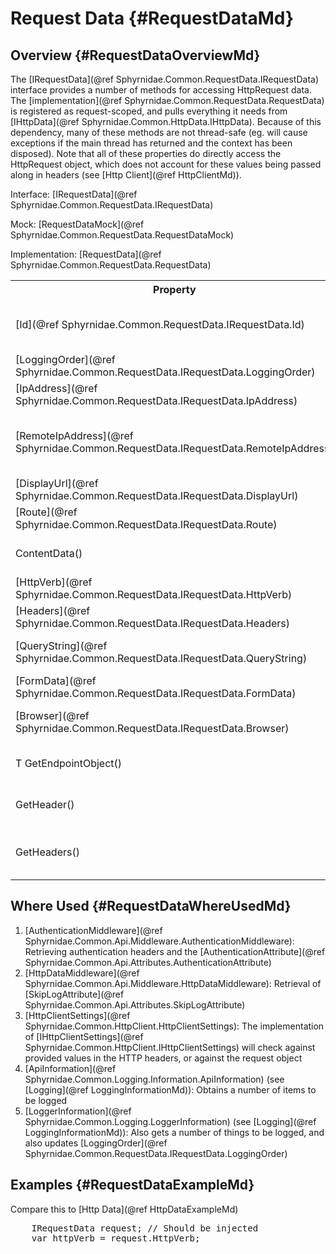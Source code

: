 ﻿# Request Data {#RequestDataMd}

## Overview {#RequestDataOverviewMd}
The [IRequestData](@ref Sphyrnidae.Common.RequestData.IRequestData) interface provides a number of methods for accessing HttpRequest data.
The [implementation](@ref Sphyrnidae.Common.RequestData.RequestData) is registered as request-scoped, and pulls everything it needs from [IHttpData](@ref Sphyrnidae.Common.HttpData.IHttpData).
Because of this dependency, many of these methods are not thread-safe (eg. will cause exceptions if the main thread has returned and the context has been disposed).
Note that all of these properties do directly access the HttpRequest object, which does not account for these values being passed along in headers (see [Http Client](@ref HttpClientMd)).

Interface: [IRequestData](@ref Sphyrnidae.Common.RequestData.IRequestData)

Mock: [RequestDataMock](@ref Sphyrnidae.Common.RequestData.RequestDataMock)

Implementation: [RequestData](@ref Sphyrnidae.Common.RequestData.RequestData)

<table>
    <tr>
        <th>Property
        <th>Description
        <th>Implementation
    <tr>
        <td>[Id](@ref Sphyrnidae.Common.RequestData.IRequestData.Id)
        <td>Gets the unique ID for the request (Typically called a CorrelationId)
        <td>Guid.NewGuid()
    <tr>
        <td>[LoggingOrder](@ref Sphyrnidae.Common.RequestData.IRequestData.LoggingOrder)
        <td>Order of things being logged
        <td>(char)33 - will be incremented every time logging occurs
    <tr>
        <td>[IpAddress](@ref Sphyrnidae.Common.RequestData.IRequestData.IpAddress)
        <td>Ip Address of the end user/client
        <td>None - just a place to set/get this property
    <tr>
        <td>[RemoteIpAddress](@ref Sphyrnidae.Common.RequestData.IRequestData.RemoteIpAddress)
        <td>IP Address of the machine making this request (may not be the original)
        <td>[IpAddress](@ref Sphyrnidae.Common.Extensions.HttpContextExtensions)
    <tr>
        <td>[DisplayUrl](@ref Sphyrnidae.Common.RequestData.IRequestData.DisplayUrl)
        <td>The base URL of the request
        <td>HttpRequest.GetDisplayUrl()
    <tr>
        <td>[Route](@ref Sphyrnidae.Common.RequestData.IRequestData.Route)
        <td>Route of an API Request
        <td>Route template for a controller action
    <tr>
        <td>ContentData()
        <td>The raw content data of the request
        <td>[GetBodyAsync](@ref Sphyrnidae.Common.Extensions.HttpRequestExtensions)
    <tr>
        <td>[HttpVerb](@ref Sphyrnidae.Common.RequestData.IRequestData.HttpVerb)
        <td>The Http Verb for the request
        <td>HttpRequest.Method
    <tr>
        <td>[Headers](@ref Sphyrnidae.Common.RequestData.IRequestData.Headers)
        <td>Collection of Http Headers
        <td>HttpRequest.Headers.ToNameValueCollection()
    <tr>
        <td>[QueryString](@ref Sphyrnidae.Common.RequestData.IRequestData.QueryString)
        <td>Collection of QueryString variables
        <td>HttpRequest.Query
    <tr>
        <td>[FormData](@ref Sphyrnidae.Common.RequestData.IRequestData.FormData)
        <td>Collection of Form variables
        <td>HttpRequest.Form
    <tr>
        <td>[Browser](@ref Sphyrnidae.Common.RequestData.IRequestData.Browser)
        <td>Name/Description of the client browser
        <td>HttpRequest.Headers["User-Agent"]
    <tr>
        <td>T GetEndpointObject<T>()
        <td>Retrieves some object about the actual endpoint
        <td>HttpContext.Features.Get<IEndpointFeature>().Endpoint.Metadata - locate T within collection
    <tr>
        <td>GetHeader()
        <td>Retrieves an HTTP Header from the request
        <td>[GetHeader](@ref Sphyrnidae.Common.Extensions.HttpRequestExtensions)
    <tr>
        <td>GetHeaders()
        <td>The collection of HTTP Headers with the given name
        <td>HttpRequest.Headers[name] ?? default
</table>

## Where Used {#RequestDataWhereUsedMd}
1. [AuthenticationMiddleware](@ref Sphyrnidae.Common.Api.Middleware.AuthenticationMiddleware): Retrieving authentication headers and the [AuthenticationAttribute](@ref Sphyrnidae.Common.Api.Attributes.AuthenticationAttribute)
2. [HttpDataMiddleware](@ref Sphyrnidae.Common.Api.Middleware.HttpDataMiddleware): Retrieval of [SkipLogAttribute](@ref Sphyrnidae.Common.Api.Attributes.SkipLogAttribute)
3. [HttpClientSettings](@ref Sphyrnidae.Common.HttpClient.HttpClientSettings): The implementation of [IHttpClientSettings](@ref Sphyrnidae.Common.HttpClient.IHttpClientSettings) will check against provided values in the HTTP headers, or against the request object
4. [ApiInformation](@ref Sphyrnidae.Common.Logging.Information.ApiInformation) (see [Logging](@ref LoggingInformationMd)): Obtains a number of items to be logged
5. [LoggerInformation](@ref Sphyrnidae.Common.Logging.LoggerInformation) (see [Logging](@ref LoggingInformationMd)): Also gets a number of things to be logged, and also updates [LoggingOrder](@ref Sphyrnidae.Common.RequestData.IRequestData.LoggingOrder)

## Examples {#RequestDataExampleMd}
Compare this to [Http Data](@ref HttpDataExampleMd)
<pre>
    IRequestData request; // Should be injected
    var httpVerb = request.HttpVerb;
</pre>